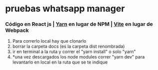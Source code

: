 
<h1>pruebas whatsapp manager</h1>

<h3>Código en React js | <a href="https://yarnpkg.com/">Yarn</a> en lugar de NPM | <a href="https://vitejs.dev/">Vite</a> en lugar de Webpack</h3>

<ol>
<li>Para correrlo local hay que clonarlo</li>
<li>borrar la carpeta docs (es la carpeta dist renombrada)</li>
<li>ir en terminal a la ruta y correr el "yarn install" o solo "yarn"</li>
<li>*una vez descargados los node modules correr "yarn dev" para levantarlo en local en la ruta que se te indique</li>
</ol>
